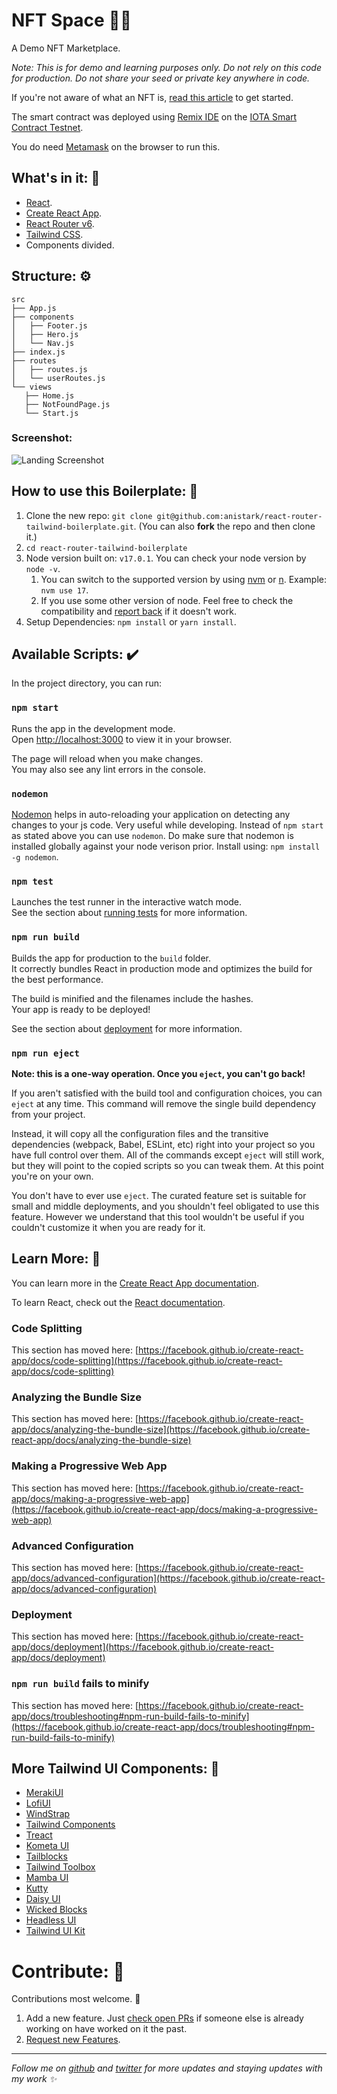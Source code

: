 # NFT Space 🧑‍💻 

A Demo NFT Marketplace.

*Note: This is for demo and learning purposes only. Do not rely on this code for production. Do not share your seed or private key anywhere in code.*

If you're not aware of what an NFT is, [read this article](https://blog.anirudha.dev/what-is-nft) to get started.

The smart contract was deployed using [Remix IDE](https://remix.ethereum.org/) on the [IOTA Smart Contract Testnet](https://wiki.iota.org/smart-contracts/guide/chains_and_nodes/testnet#endpoints).

You do need [Metamask](https://metamask.io/) on the browser to run this.

## What's in it: 💼 
- [React](https://reactjs.org/).
- [Create React App](https://github.com/facebook/create-react-app).
- [React Router v6](https://reactrouter.com/).
- [Tailwind CSS](https://tailwindcss.com/).
- Components divided.

## Structure: ⚙️
```
src
├── App.js
├── components
│   ├── Footer.js
│   ├── Hero.js
│   └── Nav.js
├── index.js
├── routes
│   ├── routes.js
│   └── userRoutes.js
└── views
   ├── Home.js
   ├── NotFoundPage.js
   └── Start.js
```

### Screenshot:

![Landing Screenshot](./screenshots/landing.png "Landing Screenshot")

## How to use this Boilerplate: 🔧
1. Clone the new repo: `git clone git@github.com:anistark/react-router-tailwind-boilerplate.git`. (You can also **fork** the repo and then clone it.)
2. `cd react-router-tailwind-boilerplate`
3. Node version built on: `v17.0.1`. You can check your node version by `node -v`.
   1. You can switch to the supported version by using [nvm](https://github.com/nvm-sh/nvm) or [n](https://github.com/tj/n). Example: `nvm use 17`.
   2. If you use some other version of node. Feel free to check the compatibility and [report back](https://github.com/anistark/react-router-tailwind-boilerplate/issues/new/choose) if it doesn't work.
4. Setup Dependencies: `npm install` or `yarn install`.

## Available Scripts: ✔️

In the project directory, you can run:

### `npm start`

Runs the app in the development mode.\
Open [http://localhost:3000](http://localhost:3000) to view it in your browser.

The page will reload when you make changes.\
You may also see any lint errors in the console.

### `nodemon`
[Nodemon](https://nodemon.io/) helps in auto-reloading your application on detecting any changes to your js code. Very useful while developing. Instead of `npm start` as stated above you can use `nodemon`. Do make sure that nodemon is installed globally against your node verison prior. Install using: `npm install -g nodemon`.

### `npm test`

Launches the test runner in the interactive watch mode.\
See the section about [running tests](https://facebook.github.io/create-react-app/docs/running-tests) for more information.

### `npm run build`

Builds the app for production to the `build` folder.\
It correctly bundles React in production mode and optimizes the build for the best performance.

The build is minified and the filenames include the hashes.\
Your app is ready to be deployed!

See the section about [deployment](https://facebook.github.io/create-react-app/docs/deployment) for more information.

### `npm run eject`

**Note: this is a one-way operation. Once you `eject`, you can't go back!**

If you aren't satisfied with the build tool and configuration choices, you can `eject` at any time. This command will remove the single build dependency from your project.

Instead, it will copy all the configuration files and the transitive dependencies (webpack, Babel, ESLint, etc) right into your project so you have full control over them. All of the commands except `eject` will still work, but they will point to the copied scripts so you can tweak them. At this point you're on your own.

You don't have to ever use `eject`. The curated feature set is suitable for small and middle deployments, and you shouldn't feel obligated to use this feature. However we understand that this tool wouldn't be useful if you couldn't customize it when you are ready for it.

## Learn More: 📜

You can learn more in the [Create React App documentation](https://facebook.github.io/create-react-app/docs/getting-started).

To learn React, check out the [React documentation](https://reactjs.org/).

### Code Splitting

This section has moved here: [https://facebook.github.io/create-react-app/docs/code-splitting](https://facebook.github.io/create-react-app/docs/code-splitting)

### Analyzing the Bundle Size

This section has moved here: [https://facebook.github.io/create-react-app/docs/analyzing-the-bundle-size](https://facebook.github.io/create-react-app/docs/analyzing-the-bundle-size)

### Making a Progressive Web App

This section has moved here: [https://facebook.github.io/create-react-app/docs/making-a-progressive-web-app](https://facebook.github.io/create-react-app/docs/making-a-progressive-web-app)

### Advanced Configuration

This section has moved here: [https://facebook.github.io/create-react-app/docs/advanced-configuration](https://facebook.github.io/create-react-app/docs/advanced-configuration)

### Deployment

This section has moved here: [https://facebook.github.io/create-react-app/docs/deployment](https://facebook.github.io/create-react-app/docs/deployment)

### `npm run build` fails to minify

This section has moved here: [https://facebook.github.io/create-react-app/docs/troubleshooting#npm-run-build-fails-to-minify](https://facebook.github.io/create-react-app/docs/troubleshooting#npm-run-build-fails-to-minify)

## More Tailwind UI Components: 🎨
- [MerakiUI](https://merakiui.com/components/#)
- [LofiUI](https://lofiui.co/)
- [WindStrap](https://windstrap.netlify.app/)
- [Tailwind Components](https://tailwindcomponents.com/components)
- [Treact](https://treact.owaiskhan.me/)
- [Kometa UI](https://kitwind.io/products/kometa/components)
- [Tailblocks](https://tailblocks.cc/)
- [Tailwind Toolbox](https://www.tailwindtoolbox.com/starter-components)
- [Mamba UI](https://mambaui.com/components)
- [Kutty](https://kutty.netlify.app/components/)
- [Daisy UI](https://daisyui.com/components/button)
- [Wicked Blocks](https://blocks.wickedtemplates.com/#elements)
- [Headless UI](https://headlessui.dev/)
- [Tailwind UI Kit](https://tailwinduikit.com/components/E-commerce/Components/footers)

# Contribute: 🙌 
Contributions most welcome. 🙏
1. Add a new feature. Just [check open PRs](https://github.com/anistark/react-router-tailwind-boilerplate/pulls) if someone else is already working on have worked on it the past.
2. [Request new Features](https://github.com/anistark/react-router-tailwind-boilerplate/issues/new/choose).

---

*Follow me on [github](https://github.com/anistark) and [twitter](https://twitter.com/kranirudha) for more updates and staying updates with my work ✨*
